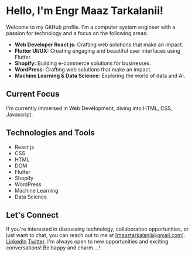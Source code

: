 # Hello, I'm Engr Maaz Tarkalanii!
Welcome to my GitHub profile. I'm a computer system engineer with a passion for technology and a focus on the following areas:

- **Web Developer React js:** Crafting web solutions that make an impact.
- **Flutter UI/UX:** Creating engaging and beautiful user interfaces using Flutter.
- **Shopify:** Building e-commerce solutions for businesses.
- **WordPress:** Crafting web solutions that make an impact.
- **Machine Learning & Data Science:** Exploring the world of data and AI.

## Current Focus

I'm currently immersed in Web Development, diving into HTML, CSS, Javascript.

## Technologies and Tools

- React js
- CSS
- HTML
- DOM
- Flutter
- Shopify
- WordPress
- Machine Learning
- Data Science

## Let's Connect

If you're interested in discussing technology, collaboration opportunities, or just want to chat, you can reach out to me at 
[maaztarkalanii@gmail.com].
[LinkedIn](https://www.linkedin.com/in/maaz-tarkalanii-b83b77264/)
[Twitter](https://twitter.com/tarkalanii15112). 
I'm always open to new opportunities and exciting conversations!
Be happy and charm....!
